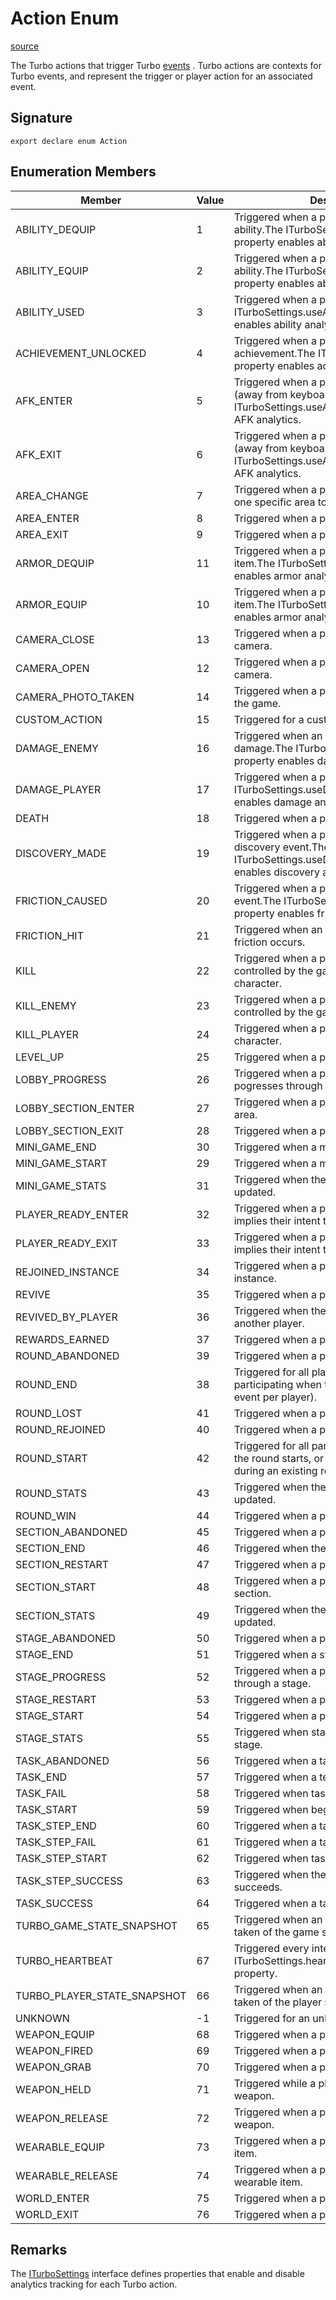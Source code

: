 # Action Enum

[source](https://developers.meta.com/horizon-worlds/reference/2.0.0/analytics_action)

The Turbo actions that trigger Turbo [events](/horizon-worlds/reference/2.0.0/analytics_turboevents) . Turbo actions are contexts for Turbo events, and represent the trigger or player action for an associated event.

## Signature

```
export declare enum Action
```

## Enumeration Members

| Member | Value | Description |
| --- | --- | --- |
| ABILITY_DEQUIP | 1 | Triggered when a player unequips an ability.The ITurboSettings.useAbilities property enables ability analytics. |
| ABILITY_EQUIP | 2 | Triggered when a player equips an ability.The ITurboSettings.useAbilities property enables ability analytics. |
| ABILITY_USED | 3 | Triggered when a player uses an ability.The ITurboSettings.useAbilities property enables ability analytics. |
| ACHIEVEMENT_UNLOCKED | 4 | Triggered when a player unlocks an achievement.The ITurboSettings.useQuests property enables achievement analytics. |
| AFK_ENTER | 5 | Triggered when a player enters the AFK (away from keyboard) state.The ITurboSettings.useAFK property enables AFK analytics. |
| AFK_EXIT | 6 | Triggered when a player exits the AFK (away from keyboard) state.The ITurboSettings.useAFK property enables AFK analytics. |
| AREA_CHANGE | 7 | Triggered when a player transitions from one specific area to another. |
| AREA_ENTER | 8 | Triggered when a player enters an area. |
| AREA_EXIT | 9 | Triggered when a player exits an area. |
| ARMOR_DEQUIP | 11 | Triggered when a player unequips an armor item.The ITurboSettings.useArmor property enables armor analytics. |
| ARMOR_EQUIP | 10 | Triggered when a player equips and armor item.The ITurboSettings.useArmor property enables armor analytics. |
| CAMERA_CLOSE | 13 | Triggered when a player closes their camera. |
| CAMERA_OPEN | 12 | Triggered when a player opens their camera. |
| CAMERA_PHOTO_TAKEN | 14 | Triggered when a player captures image in the game. |
| CUSTOM_ACTION | 15 | Triggered for a custom action. |
| DAMAGE_ENEMY | 16 | Triggered when an enemy takes damage.The ITurboSettings.useDamage property enables damage analytics. |
| DAMAGE_PLAYER | 17 | Triggered when a player takes damage.The ITurboSettings.useDamage property enables damage analytics. |
| DEATH | 18 | Triggered when a player character dies. |
| DISCOVERY_MADE | 19 | Triggered when a player activates a discovery event.The ITurboSettings.useDiscovery property enables discovery analytics. |
| FRICTION_CAUSED | 20 | Triggered when a player causes a friction event.The ITurboSettings.useFriction property enables friction analytics. |
| FRICTION_HIT | 21 | Triggered when an event that causes friction occurs. |
| KILL | 22 | Triggered when a player kills an enemy controlled by the game or a player character. |
| KILL_ENEMY | 23 | Triggered when a player kills an enemy controlled by the game. |
| KILL_PLAYER | 24 | Triggered when a player kills another player character. |
| LEVEL_UP | 25 | Triggered when a player levels up. |
| LOBBY_PROGRESS | 26 | Triggered when a player in a lobby area pogresses through a matchmaking queue. |
| LOBBY_SECTION_ENTER | 27 | Triggered when a player enters a lobby area. |
| LOBBY_SECTION_EXIT | 28 | Triggered when a player exits a lobby area. |
| MINI_GAME_END | 30 | Triggered when a mini game ends. |
| MINI_GAME_START | 29 | Triggered when a mini game starts. |
| MINI_GAME_STATS | 31 | Triggered when the stats of a mini game are updated. |
| PLAYER_READY_ENTER | 32 | Triggered when a player enters an area that implies their intent to play. |
| PLAYER_READY_EXIT | 33 | Triggered when a player exits an area that implies their intent to play. |
| REJOINED_INSTANCE | 34 | Triggered when a player rejoins the instance. |
| REVIVE | 35 | Triggered when a player is revived. |
| REVIVED_BY_PLAYER | 36 | Triggered when the player is revived by another player. |
| REWARDS_EARNED | 37 | Triggered when a player earns rewards. |
| ROUND_ABANDONED | 39 | Triggered when a player abandons a round. |
| ROUND_END | 38 | Triggered for all players that were participating when the round ends (one event per player). |
| ROUND_LOST | 41 | Triggered when a player loses a round. |
| ROUND_REJOINED | 40 | Triggered when a player rejoins a round. |
| ROUND_START | 42 | Triggered for all participating players when the round starts, or for players that join during an existing round. |
| ROUND_STATS | 43 | Triggered when the stats for a round are updated. |
| ROUND_WIN | 44 | Triggered when a player wins the round. |
| SECTION_ABANDONED | 45 | Triggered when a player quits a section. |
| SECTION_END | 46 | Triggered when the section ends. |
| SECTION_RESTART | 47 | Triggered when a player restarts a section. |
| SECTION_START | 48 | Triggered when a player starts playing a section. |
| SECTION_STATS | 49 | Triggered when the stats for a section are updated. |
| STAGE_ABANDONED | 50 | Triggered when a player quits a stage. |
| STAGE_END | 51 | Triggered when a stage ends. |
| STAGE_PROGRESS | 52 | Triggered when a player progresses through a stage. |
| STAGE_RESTART | 53 | Triggered when a player restarts a stage. |
| STAGE_START | 54 | Triggered when a player begins a stage. |
| STAGE_STATS | 55 | Triggered when stats are collected for a stage. |
| TASK_ABANDONED | 56 | Triggered when a task is abondoned. |
| TASK_END | 57 | Triggered when a tesk ends. |
| TASK_FAIL | 58 | Triggered when task fails. |
| TASK_START | 59 | Triggered when begins. |
| TASK_STEP_END | 60 | Triggered when a task step ends. |
| TASK_STEP_FAIL | 61 | Triggered when a task step fails. |
| TASK_STEP_START | 62 | Triggered when task step begins. |
| TASK_STEP_SUCCESS | 63 | Triggered when the step of a task succeeds. |
| TASK_SUCCESS | 64 | Triggered when a task succeeds. |
| TURBO_GAME_STATE_SNAPSHOT | 65 | Triggered when an intermittent snapshot is taken of the game state. |
| TURBO_HEARTBEAT | 67 | Triggered every interval defined by the ITurboSettings.heartbeatFrequencySeconds property. |
| TURBO_PLAYER_STATE_SNAPSHOT | 66 | Triggered when an intermittent snapshot is taken of the player state. |
| UNKNOWN | -1 | Triggered for an unknown action. |
| WEAPON_EQUIP | 68 | Triggered when a player equips a weapon. |
| WEAPON_FIRED | 69 | Triggered when a player fires a weapon. |
| WEAPON_GRAB | 70 | Triggered when a player grabs a weapon. |
| WEAPON_HELD | 71 | Triggered while a player is holding a weapon. |
| WEAPON_RELEASE | 72 | Triggered when a player unequips a weapon. |
| WEARABLE_EQUIP | 73 | Triggered when a player equips a wearable item. |
| WEARABLE_RELEASE | 74 | Triggered when a player removes a wearable item. |
| WORLD_ENTER | 75 | Triggered when a player enters the world. |
| WORLD_EXIT | 76 | Triggered when a player exits the world. |

## Remarks

  

The [ITurboSettings](/horizon-worlds/reference/2.0.0/analytics_iturbosettings) interface defines properties that enable and disable analytics tracking for each Turbo action.

  

  